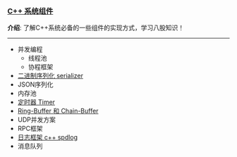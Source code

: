 ### [C++ 系统组件](#)

**介绍**: 了解C++系统必备的一些组件的实现方式，学习八股知识！

-----

* 并发编程
  * 线程池
  * 协程框架
* [二进制序列化 serializer](#)
* JSON序列化
* 内存池
* [定时器 Timer](./timer)
* [Ring-Buffer 和 Chain-Buffer](./buffer)
* UDP并发方案
* RPC框架
* [日志框架 c++ spdlog](../toolbox/spdlog)
* 消息队列

  

